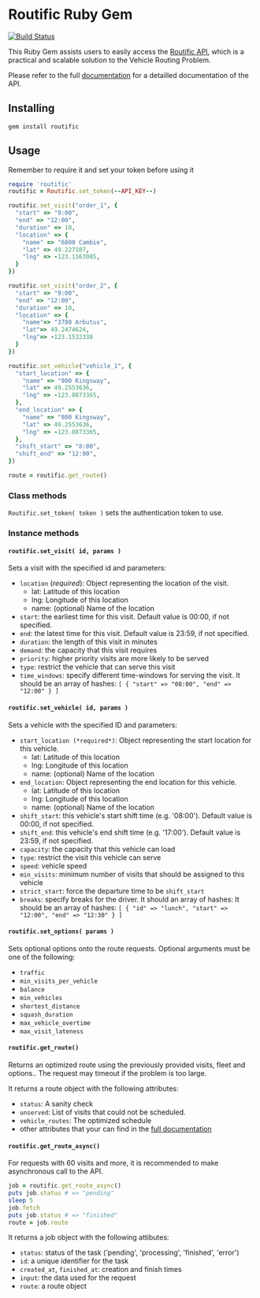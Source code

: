 Routific Ruby Gem
=================

[![Build Status](https://travis-ci.org/routific/routific-gem.svg?branch=master)](https://travis-ci.org/routific/routific-gem)

This Ruby Gem assists users to easily access the [Routific API][1], which is a practical and scalable solution to the Vehicle Routing Problem.

  [1]: https://routific.com/developers

Please refer to the full [documentation](https://docs.routific.com) for a detailled documentation of the API.

Installing
----------

`gem install routific`

Usage
-----
Remember to require it and set your token before using it

```ruby
require 'routific'
routific = Routific.set_token(--API_KEY--)

routific.set_visit("order_1", {
  "start" => "9:00",
  "end" => "12:00",
  "duration" => 10,
  "location" => {
    "name" => "6800 Cambie",
    "lat" => 49.227107,
    "lng" => -123.1163085,
  }
})

routific.set_visit("order_2", {
  "start" => "9:00",
  "end" => "12:00",
  "duration" => 10,
  "location" => {
    "name"=> "3780 Arbutus",
    "lat"=> 49.2474624,
    "lng"=> -123.1532338
  }
})

routific.set_vehicle("vehicle_1", {
  "start_location" => {
    "name" => "800 Kingsway",
    "lat" => 49.2553636,
    "lng" => -123.0873365,
  },
  "end_location" => {
    "name" => "800 Kingsway",
    "lat" => 49.2553636,
    "lng" => -123.0873365,
  },
  "shift_start" => "8:00",
  "shift_end" => "12:00",
})

route = routific.get_route()
```

### Class methods

`Routific.set_token( token )` sets the authentication token to use.

### Instance methods

#### `routific.set_visit( id, params )`

Sets a visit with the specified id and parameters:

- `location` (*required*): Object representing the location of the visit.
  + lat: Latitude of this location
  + lng: Longitude of this location
  + name: (optional) Name of the location
- `start`: the earliest time for this visit. Default value is 00:00, if not specified.
- `end`: the latest time for this visit. Default value is    23:59, if not specified.
- `duration`: the length of this visit in minutes
- `demand`: the capacity that this visit requires
- `priority`: higher priority visits are more likely to be served
- `type`: restrict the vehicle that can serve this visit
- `time_windows`: specify different time-windows for serving the visit.
It should be an array of hashes: `[ { "start" => "08:00", "end" => "12:00" } ]`

#### `routific.set_vehicle( id, params )`

Sets a vehicle with the specified ID and parameters:
- `start_location (*required*)`: Object representing the start location for this vehicle.
  + lat: Latitude of this location
  + lng: Longitude of this location
  + name: (optional) Name of the location
- `end_location`: Object representing the end location for this vehicle.
  + lat: Latitude of this location
  + lng: Longitude of this location
  + name: (optional) Name of the location
- `shift_start`: this vehicle's start shift time (e.g. '08:00'). Default value is 00:00, if not specified.
- `shift_end`: this vehicle's end shift time (e.g. '17:00'). Default value is 23:59, if not specified.
- `capacity`: the capacity that this vehicle can load
- `type`: restrict the visit this vehicle can serve
- `speed`: vehicle speed
- `min_visits`: minimum number of visits that should be assigned to this vehicle
- `strict_start`: force the departure time to be `shift_start`
- `breaks`: specify breaks for the driver. It should an array of hashes:
It should be an array of hashes: `[ { "id" => "lunch", "start" => "12:00", "end" => "12:30" } ]`

#### `routific.set_options( params )`

Sets optional options onto the route requests.
Optional arguments must be one of the following:

- `traffic`
- `min_visits_per_vehicle`
- `balance`
- `min_vehicles`
- `shortest_distance`
- `squash_duration`
- `max_vehicle_overtime`
- `max_visit_lateness`

#### `routific.get_route()`

Returns an optimized route using the previously provided visits, fleet and options..
The request may timeout if the problem is too large.

It returns a route object with the following attributes:
- `status`: A sanity check
- `unserved`: List of visits that could not be scheduled.
- `vehicle_routes`: The optimized schedule
- other attributes that your can find in the [full documentation](https://docs.routfic.com)

#### `routific.get_route_async()`

For requests with 60 visits and more, it is recommended to make asynchronous call to the API.

```ruby
job = routific.get_route_async()
puts job.status # => "pending"
sleep 5
job.fetch
puts job.status # => "finished"
route = job.route
```

It returns a job object with the following attibutes:
- `status`: status of the task ('pending', 'processing', 'finished', 'error')
- `id`: a unique identifier for the task
- `created_at`, `finished_at`: creation and finish times
- `input`: the data used for the request
- `route`: a route object
